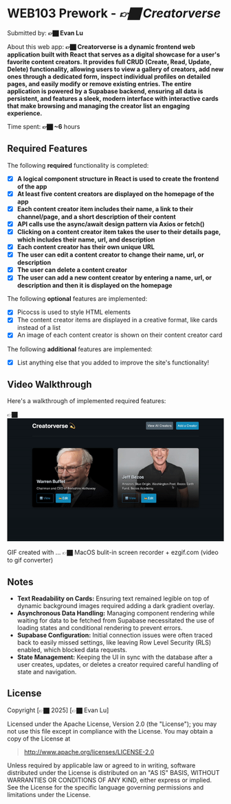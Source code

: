 # WEB103 Prework - *👉🏿 Creatorverse*

Submitted by: **👉🏿 Evan Lu**

About this web app: **👉🏿 Creatorverse is a dynamic frontend web application built with React that serves as a digital showcase for a user's favorite content creators. It provides full CRUD (Create, Read, Update, Delete) functionality, allowing users to view a gallery of creators, add new ones through a dedicated form, inspect individual profiles on detailed pages, and easily modify or remove existing entries. The entire application is powered by a Supabase backend, ensuring all data is persistent, and features a sleek, modern interface with interactive cards that make browsing and managing the creator list an engaging experience.**

Time spent: **👉🏿 ~6** hours

## Required Features

The following **required** functionality is completed:

<!-- 👉🏿👉🏿👉🏿 Make sure to check off completed functionality below -->
- [X] **A logical component structure in React is used to create the frontend of the app**
- [X] **At least five content creators are displayed on the homepage of the app**
- [X] **Each content creator item includes their name, a link to their channel/page, and a short description of their content**
- [X] **API calls use the async/await design pattern via Axios or fetch()**
- [X] **Clicking on a content creator item takes the user to their details page, which includes their name, url, and description**
- [X] **Each content creator has their own unique URL**
- [X] **The user can edit a content creator to change their name, url, or description**
- [X] **The user can delete a content creator**
- [X] **The user can add a new content creator by entering a name, url, or description and then it is displayed on the homepage**

The following **optional** features are implemented:

- [X] Picocss is used to style HTML elements
- [X] The content creator items are displayed in a creative format, like cards instead of a list
- [X] An image of each content creator is shown on their content creator card

The following **additional** features are implemented:

* [X] List anything else that you added to improve the site's functionality!

## Video Walkthrough

Here's a walkthrough of implemented required features:

👉🏿<img src='creatorverse.gif' title='Video Walkthrough' width='' alt='Video Walkthrough' />

GIF created with ...  👉🏿 MacOS bulit-in screen recorder + ezgif.com (video to gif converter)


## Notes

* **Text Readability on Cards:** Ensuring text remained legible on top of dynamic background images required adding a dark gradient overlay.
* **Asynchronous Data Handling:** Managing component rendering while waiting for data to be fetched from Supabase necessitated the use of loading states and conditional rendering to prevent errors.
* **Supabase Configuration:** Initial connection issues were often traced back to easily missed settings, like leaving Row Level Security (RLS) enabled, which blocked data requests.
* **State Management:** Keeping the UI in sync with the database after a user creates, updates, or deletes a creator required careful handling of state and navigation.

## License

Copyright [👉🏿 2025] [👉🏿 Evan Lu]

Licensed under the Apache License, Version 2.0 (the "License"); you may not use this file except in compliance with the License. You may obtain a copy of the License at

> http://www.apache.org/licenses/LICENSE-2.0

Unless required by applicable law or agreed to in writing, software distributed under the License is distributed on an "AS IS" BASIS, WITHOUT WARRANTIES OR CONDITIONS OF ANY KIND, either express or implied. See the License for the specific language governing permissions and limitations under the License.